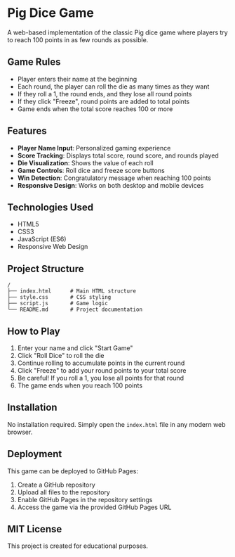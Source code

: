 # Pig Dice Game

A web-based implementation of the classic Pig dice game where players try to reach 100 points in as few rounds as possible.

## Game Rules

- Player enters their name at the beginning
- Each round, the player can roll the die as many times as they want
- If they roll a 1, the round ends, and they lose all round points
- If they click "Freeze", round points are added to total points
- Game ends when the total score reaches 100 or more

## Features

- **Player Name Input**: Personalized gaming experience
- **Score Tracking**: Displays total score, round score, and rounds played
- **Die Visualization**: Shows the value of each roll
- **Game Controls**: Roll dice and freeze score buttons
- **Win Detection**: Congratulatory message when reaching 100 points
- **Responsive Design**: Works on both desktop and mobile devices

## Technologies Used

- HTML5
- CSS3
- JavaScript (ES6)
- Responsive Web Design

## Project Structure

```
/
├── index.html      # Main HTML structure
├── style.css       # CSS styling
├── script.js       # Game logic
└── README.md       # Project documentation
```

## How to Play

1. Enter your name and click "Start Game"
2. Click "Roll Dice" to roll the die
3. Continue rolling to accumulate points in the current round
4. Click "Freeze" to add your round points to your total score
5. Be careful! If you roll a 1, you lose all points for that round
6. The game ends when you reach 100 points

## Installation

No installation required. Simply open the `index.html` file in any modern web browser.

## Deployment

This game can be deployed to GitHub Pages:

1. Create a GitHub repository
2. Upload all files to the repository
3. Enable GitHub Pages in the repository settings
4. Access the game via the provided GitHub Pages URL

## MIT License

This project is created for educational purposes.
